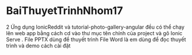 # BaiThuyetTrinhNhom17
2 Ứng dụng IonicReddit 
và tutorial-photo-gallery-angular 
đều có thể chạy lên web app bằng cách cd vào thư mục tên chính của project và gõ Ionic Serve . 
File PPTX dùng để thuyết trình 
File Word là em dùng để đọc thuyết trình và demo cách cài đặt
